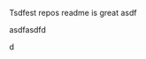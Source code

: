 Tsdfest repos readme is great asdf







asdfasdfd




d












































































































































































